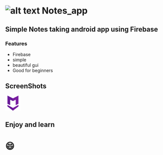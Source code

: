 # ![alt text](https://github.com/Helium-He/Notes_app/blob/master/raws/github_icon_header.png "Logo Title Text 1") Notes_app
## Simple Notes taking android app using Firebase
### Features
* Firebase
* simple
* beautiful gui
* Good for beginners
## ScreenShots
![alt text](https://github.com/adam-p/markdown-here/raw/master/src/common/images/icon48.png "Logo Title Text 1")


## Enjoy and learn 
# :smile:
